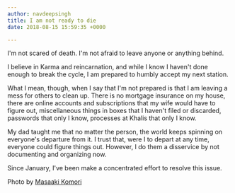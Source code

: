 ```yaml
---
author: navdeepsingh
title: I am not ready to die
date: 2018-08-15 15:59:35 +0000

---
```

I'm not scared of death. I'm not afraid to leave anyone or anything behind.

I believe in Karma and reincarnation, and while I know I haven't done enough to break the cycle, I am prepared to humbly accept my next station.

What I mean, though, when I say that I'm not prepared is that I am leaving a mess for others to clean up. There is no mortgage insurance on my house, there are online accounts and subscriptions that my wife would have to figure out, miscellaneous things in boxes that I haven't filed or discarded, passwords that only I know, processes at Khalis that only I know.

My dad taught me that no matter the person, the world keeps spinning on everyone's departure from it. I trust that, were I to depart at any time, everyone could figure things out. However, I do them a disservice by not documenting and organizing now.

Since January, I've been make a concentrated effort to resolve this issue.

Photo by [Masaaki Komori](https://unsplash.com/@gaspanik)